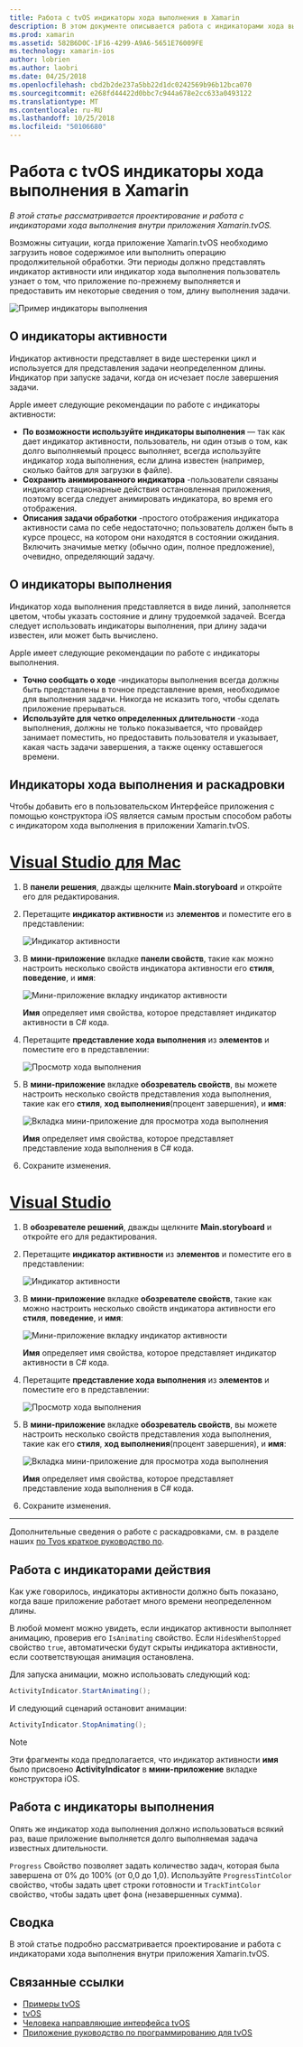 ```yaml
---
title: Работа с tvOS индикаторы хода выполнения в Xamarin
description: В этом документе описывается работа с индикаторами хода выполнения в приложении tvOS, созданных с помощью Xamarin. Здесь рассматриваются индикаторы активности и индикаторы выполнения.
ms.prod: xamarin
ms.assetid: 582B6D0C-1F16-4299-A9A6-5651E76009FE
ms.technology: xamarin-ios
author: lobrien
ms.author: laobri
ms.date: 04/25/2018
ms.openlocfilehash: cbd2b2de237a5bb22d1dc0242569b96b12bca070
ms.sourcegitcommit: e268fd44422d0bbc7c944a678e2cc633a0493122
ms.translationtype: MT
ms.contentlocale: ru-RU
ms.lasthandoff: 10/25/2018
ms.locfileid: "50106680"
---
```

# <a name="working-with-tvos-progress-indicators-in-xamarin"></a>Работа с tvOS индикаторы хода выполнения в Xamarin

_В этой статье рассматривается проектирование и работа с индикаторами хода выполнения внутри приложения Xamarin.tvOS._

Возможны ситуации, когда приложение Xamarin.tvOS необходимо загрузить новое содержимое или выполнить операцию продолжительной обработки. Эти периоды должно представлять индикатор активности или индикатор хода выполнения пользователь узнает о том, что приложение по-прежнему выполняется и предоставить им некоторые сведения о том, длину выполнения задачи.

![Пример индикаторы выполнения](progress-indicators-images/intro01.png "пример индикаторы выполнения")

## <a name="about-activity-indicators"></a>О индикаторы активности

Индикатор активности представляет в виде шестеренки цикл и используется для представления задачи неопределенном длины. Индикатор при запуске задачи, когда он исчезает после завершения задачи.

Apple имеет следующие рекомендации по работе с индикаторы активности:

- **По возможности используйте индикаторы выполнения** — так как дает индикатор активности, пользователь, ни один отзыв о том, как долго выполняемый процесс выполняет, всегда используйте индикатор хода выполнения, если длина известен (например, сколько байтов для загрузки в файле).
- **Сохранить анимированного индикатора** -пользователи связаны индикатор стационарные действия остановленная приложения, поэтому всегда следует анимировать индикатора, во время его отображения.
- **Описания задачи обработки** -простого отображения индикатора активности сама по себе недостаточно; пользователь должен быть в курсе процесс, на котором они находятся в состоянии ожидания. Включить значимые метку (обычно один, полное предложение), очевидно, определяющий задачу.

## <a name="about-progress-bars"></a>О индикаторы выполнения

Индикатор хода выполнения представляется в виде линий, заполняется цветом, чтобы указать состояние и длину трудоемкой задачей. Всегда следует использовать индикаторы выполнения, при длину задачи известен, или может быть вычислено.

Apple имеет следующие рекомендации по работе с индикаторы выполнения.

- **Точно сообщать о ходе** -индикаторы выполнения всегда должны быть представлены в точное представление время, необходимое для выполнения задачи. Никогда не исказить того, чтобы сделать приложение прерываться.
- **Используйте для четко определенных длительности** -хода выполнения, должны не только показывается, что провайдер занимает поместить, но предоставить пользователя и указывает, какая часть задачи завершения, а также оценку оставшегося времени.

## <a name="progress-indicators-and-storyboards"></a>Индикаторы хода выполнения и раскадровки

Чтобы добавить его в пользовательском Интерфейсе приложения с помощью конструктора iOS является самым простым способом работы с индикатором хода выполнения в приложении Xamarin.tvOS.

# <a name="visual-studio-for-mactabmacos"></a>[Visual Studio для Mac](#tab/macos)
    
1. В **панели решения**, дважды щелкните **Main.storyboard** и откройте его для редактирования.

2. Перетащите **индикатор активности** из **элементов** и поместите его в представлении: 

    ![Индикатор активности](progress-indicators-images/activity01.png "индикатор активности")

3. В **мини-приложение** вкладке **панели свойств**, такие как можно настроить несколько свойств индикатора активности его **стиля**, **поведение**, и **имя**: 

    ![Мини-приложение вкладку индикатор активности](progress-indicators-images/activity02.png "вкладке мини-приложение для индикатор активности")
    
    **Имя** определяет имя свойства, которое представляет индикатор активности в C# кода.

4. Перетащите **представление хода выполнения** из **элементов** и поместите его в представлении: 

    ![Просмотр хода выполнения](progress-indicators-images/activity03.png "представление хода выполнения")

5. В **мини-приложение** вкладке **обозреватель свойств**, вы можете настроить несколько свойств представления хода выполнения, такие как его **стиля**, **ход выполнения**(процент завершения), и **имя**: 

    ![Вкладка мини-приложение для просмотра хода выполнения](progress-indicators-images/activity04.png "вкладке мини-приложение для просмотра хода выполнения")
    
    **Имя** определяет имя свойства, которое представляет представление хода выполнения в C# кода.

6. Сохраните изменения.

# <a name="visual-studiotabwindows"></a>[Visual Studio](#tab/windows)
    
1. В **обозревателе решений**, дважды щелкните **Main.storyboard** и откройте его для редактирования.

2. Перетащите **индикатор активности** из **элементов** и поместите его в представлении: 

    ![Индикатор активности](progress-indicators-images/activity01-vs.png
    "индикатор активности")

3. В **мини-приложение** вкладке **обозревателе свойств**, такие как можно настроить несколько свойств индикатора активности его **стиля**, **поведение**, и **имя**: 

    ![Мини-приложение вкладку индикатор активности](progress-indicators-images/activity02-vs.png "вкладке мини-приложение для индикатор активности")

    **Имя** определяет имя свойства, которое представляет индикатор активности в C# кода.

4. Перетащите **представление хода выполнения** из **элементов** и поместите его в представлении: 

   ![Просмотр хода выполнения](progress-indicators-images/activity03-vs.png "представление хода выполнения")

5. В **мини-приложение** вкладке **обозреватель свойств**, вы можете настроить несколько свойств представления хода выполнения, такие как его **стиля**, **ход выполнения**(процент завершения), и **имя**: 

    ![Вкладка мини-приложение для просмотра хода выполнения](progress-indicators-images/activity04-vs.png "вкладке мини-приложение для просмотра хода выполнения")
    
    **Имя** определяет имя свойства, которое представляет представление хода выполнения в C# кода.

6. Сохраните изменения.

-----

Дополнительные сведения о работе с раскадровками, см. в разделе наших [по Tvos краткое руководство по](~/ios/tvos/get-started/hello-tvos.md). 

## <a name="working-with-activity-indicators"></a>Работа с индикаторами действия

Как уже говорилось, индикаторы активности должно быть показано, когда ваше приложение работает много времени неопределенном длины.

В любой момент можно увидеть, если индикатор активности выполняет анимацию, проверив его `IsAnimating` свойство. Если `HidesWhenStopped` свойство `true`, автоматически будут скрыты индикатора активности, если соответствующая анимация остановлена.

Для запуска анимации, можно использовать следующий код: 

```csharp
ActivityIndicator.StartAnimating();
```

И следующий сценарий остановит анимации:

```csharp
ActivityIndicator.StopAnimating();
```

> [!NOTE]
> Эти фрагменты кода предполагается, что индикатор активности **имя** было присвоено **ActivityIndicator** в **мини-приложение** вкладке конструктора iOS.

## <a name="working-with-progress-bars"></a>Работа с индикаторы выполнения

Опять же индикатор хода выполнения должно использоваться всякий раз, ваше приложение выполняется долго выполняемая задача известных длительности. 

`Progress` Свойство позволяет задать количество задач, которая была завершена от 0% до 100% (от 0,0 до 1,0). Используйте `ProgressTintColor` свойство, чтобы задать цвет строки готовности и `TrackTintColor` свойство, чтобы задать цвет фона (незавершенных сумма).

## <a name="summary"></a>Сводка

В этой статье подробно рассматривается проектирование и работа с индикаторами хода выполнения внутри приложения Xamarin.tvOS.

## <a name="related-links"></a>Связанные ссылки

- [Примеры tvOS](https://developer.xamarin.com/samples/tvos/all/)
- [tvOS](https://developer.apple.com/tvos/)
- [Человека направляющие интерфейса tvOS](https://developer.apple.com/tvos/human-interface-guidelines/)
- [Приложение руководство по программированию для tvOS](https://developer.apple.com/library/prerelease/tvos/documentation/General/Conceptual/AppleTV_PG/)
